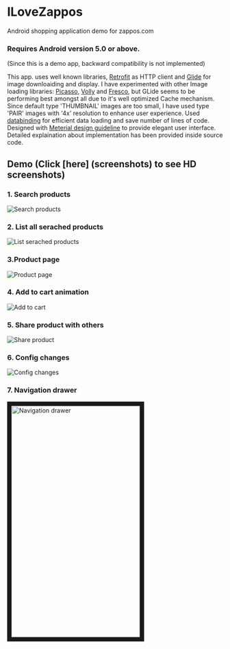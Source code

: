 # ILoveZappos
Android shopping application demo for zappos.com

### Requires Android version 5.0 or above.
(Since this is a demo app, backward compatibility is not implemented)

This app. uses well known libraries, [Retrofit](https://square.github.io/retrofit/) as HTTP client and [Glide](https://github.com/bumptech/glide) for image downloaiding and display. I have experimented with other Image loading libraries: [Picasso](http://square.github.io/picasso/), [Volly](https://github.com/google/volley) and [Fresco](https://github.com/facebook/fresco), but GLide seems to be performing best amongst all due to it's well optimized Cache mechanism. Since default type 'THUMBNAIL' images are too small, I have used type 'PAIR' images with '4x' resolution to enhance user experience. Used [databinding](https://developer.android.com/topic/libraries/data-binding/index.html) for efficient data loading and save number of lines of code. Designed with [Meterial design guideline](https://material.io/guidelines/) to provide elegant user interface. Detailed explaination about implementation has been provided inside source code.


## Demo (Click [here] (screenshots) to see HD screenshots)
### 1. Search products
![Search products](https://raw.githubusercontent.com/arjunvekariyagithub/ILoveZappos/master/screenshots/gifs/search.gif)
### 2. List all serached products
![List serached products](https://raw.githubusercontent.com/arjunvekariyagithub/ILoveZappos/master/screenshots/gifs/grid_list_view.gif)
### 3.Product page
![Product page](https://raw.githubusercontent.com/arjunvekariyagithub/ILoveZappos/master/screenshots/gifs/product_page.gif)
### 4. Add to cart animation
![Add to cart](https://raw.githubusercontent.com/arjunvekariyagithub/ILoveZappos/master/screenshots/gifs/add_to_cart.gif)
### 5. Share product with others
![Share product](https://raw.githubusercontent.com/arjunvekariyagithub/ILoveZappos/master/screenshots/gifs/share_product.gif)
### 6. Config changes
![Config changes](https://raw.githubusercontent.com/arjunvekariyagithub/ILoveZappos/master/screenshots/gifs/config_chnages.gif)
### 7. Navigation drawer
<img src="https://raw.githubusercontent.com/arjunvekariyagithub/ILoveZappos/master/screenshots/navigation_drawer.png"
alt="Navigation drawer" width="300" height="540" border="10" /></a>
